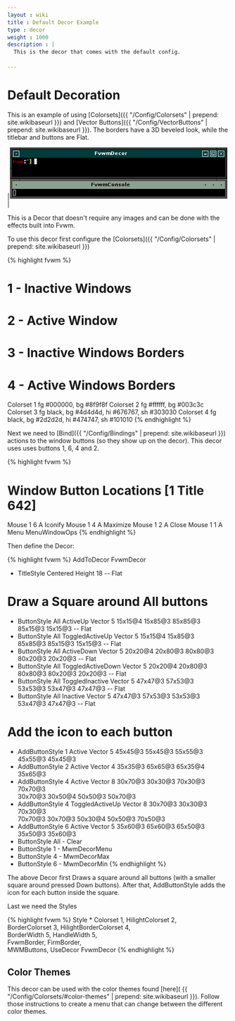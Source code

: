 ```yaml
---
layout : wiki
title : Default Decor Example
type : decor
weight : 1000
description : |
  This is the decor that comes with the default config.

---
```

# Default Decoration

This is an example of using [Colorsets]({{ "/Config/Colorsets" | prepend: site.wikibaseurl }})
and [Vector Buttons]({{ "/Config/VectorButtons" | prepend: site.wikibaseurl }}). The borders
have a 3D beveled look, while the titlebar and buttons are Flat.

|![image](scrot.png)|

This is a Decor that doesn't require any images and can be done with
the effects built into Fvwm.

To use this decor first configure the 
[Colorsets]({{ "/Config/Colorsets" | prepend: site.wikibaseurl }})

{% highlight fvwm %}
#   1 - Inactive Windows 
#   2 - Active Window
#   3 - Inactive Windows Borders
#   4 - Active Windows Borders
Colorset 1  fg #000000, bg #8f9f8f
Colorset 2  fg #ffffff, bg #003c3c
Colorset 3  fg black, bg #4d4d4d, hi #676767, sh #303030
Colorset 4  fg black, bg #2d2d2d, hi #474747, sh #101010
{% endhighlight %}

Next we need to [Bind]({{ "/Config/Bindings" | prepend: site.wikibaseurl }})
actions to the window buttons (so they show up on the decor). This decor uses
uses buttons 1, 6, 4 and 2.

{% highlight fvwm %}
# Window Button Locations [1 Title 642]
Mouse 1 6 A Iconify
Mouse 1 4 A Maximize
Mouse 1 2 A Close
Mouse 1 1 A Menu MenuWindowOps
{% endhighlight %}

Then define the Decor:

{% highlight fvwm %}
AddToDecor   FvwmDecor
+ TitleStyle Centered Height 18 -- Flat

# Draw a Square around All buttons
+ ButtonStyle All ActiveUp Vector 5 15x15@4 15x85@3 85x85@3 \
              85x15@3 15x15@3 -- Flat
+ ButtonStyle All ToggledActiveUp Vector 5 15x15@4 15x85@3 \
              85x85@3 85x15@3 15x15@3 -- Flat
+ ButtonStyle All ActiveDown Vector 5 20x20@4 20x80@3 80x80@3 \
              80x20@3 20x20@3 -- Flat
+ ButtonStyle All ToggledActiveDown Vector 5 20x20@4 20x80@3 \
              80x80@3 80x20@3 20x20@3 -- Flat
+ ButtonStyle All ToggledInactive Vector 5 47x47@3 57x53@3 \
              53x53@3 53x47@3 47x47@3 -- Flat
+ ButtonStyle All Inactive Vector 5 47x47@3 57x53@3 53x53@3 \
              53x47@3 47x47@3 -- Flat

# Add the icon to each button
+ AddButtonStyle 1 Active Vector 5 45x45@3 55x45@3 55x55@3 \
                 45x55@3 45x45@3
+ AddButtonStyle 2 Active Vector 4 35x35@3 65x65@3 65x35@4 35x65@3
+ AddButtonStyle 4 Active Vector 8 30x70@3 30x30@3 70x30@3 70x70@3 \
                 30x70@3 30x50@4 50x50@3 50x70@3
+ AddButtonStyle 4 ToggledActiveUp Vector 8 30x70@3 30x30@3 70x30@3 \
                 70x70@3 30x70@3 50x30@4 50x50@3 70x50@3
+ AddButtonStyle 6 Active Vector 5 35x60@3 65x60@3 65x50@3 \
                 35x50@3 35x60@3
+ ButtonStyle All - Clear
+ ButtonStyle 1 - MwmDecorMenu
+ ButtonStyle 4 - MwmDecorMax
+ ButtonStyle 6 - MwmDecorMin
{% endhighlight %}

The above Decor first Draws a square around all buttons (with a smaller square
around pressed Down buttons). After that, AddButtonStyle adds the icon for each
button inside the square.

Last we need the Styles

{% highlight fvwm %}
Style * Colorset 1, HilightColorset 2, \
        BorderColorset 3, HilightBorderColorset 4, \
        BorderWidth 5, HandleWidth 5, \
        FvwmBorder, FirmBorder, \
        MWMButtons, UseDecor FvwmDecor
{% endhighlight %}

## Color Themes

This decor can be used with the color themes found [here](
{{ "/Config/Colorsets/#color-themes" | prepend: site.wikibaseurl }}). Follow
those instructions to create a menu that can change between the different
color themes.
